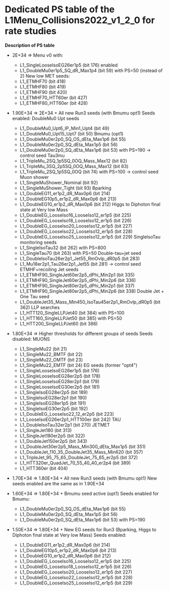 # Dedicated PS table of the L1Menu_Collisions2022_v1_2_0 for rate studies

**Description of PS table**

* 2E+34 => Menu v0 with: 
     - L1_SingleLooseIsoEG26er1p5 (bit 176) enabled
     - L1_DoubleMu0er1p5_SQ_dR_Max1p4 (bit 59) with PS=50 (instead of 2)
     New low MET seeds:
    - L1_ETMHF70 (bit 418)
    - L1_ETMHF80 (bit 419)
    - L1_ETMHF90 (bit 420)
    - L1_ETMHF70_HTT60er (bit 427)
    - L1_ETMHF80_HTT60er (bit 428) 
     
* 1.90E+34 => 2E+34 + All new Run3 seeds (with Bmumu opt1)
    Seeds enabled:
     DoubleMu0 Upt seeds
     - L1_DoubleMu0_Upt6_IP_Min1_Upt4 (bit 49)
     - L1_DoubleMu0_Upt15_Upt7 (bit 50)
    Bmumu (opt1)
     - L1_DoubleMu0er2p0_SQ_OS_dEta_Max1p6 (bit 55)
     - L1_DoubleMu0er2p0_SQ_dEta_Max1p5 (bit 56)
     - L1_DoubleMu0er2p0_SQ_dEta_Max1p6 (bit 53) with PS=190 -> control seed
     Tau3mu
     - L1_TripleMu_2SQ_1p5SQ_0OQ_Mass_Max12 (bit 82) 
     - L1_TripleMu_3SQ_2p5SQ_0OQ_Mass_Max12 (bit 83)
     - L1_TripleMu_2SQ_1p5SQ_0OQ (bit 74) with PS=100 -> control seed
     Muon shower
     - L1_SingleMuShower_Nominal (bit 92)
     - L1_SingleMuShower_Tight (bit 93)
     Bparking 
     - L1_DoubleEG11_er1p2_dR_Max0p6 (bit 214)
     - L1_DoubleEG10p5_er1p2_dR_Max0p6 (bit 213)
     - L1_DoubleEG10_er1p2_dR_Max0p6 (bit 212)
     Higgs to Diphoton final state at Very low Mass
     - L1_DoubleEG_LooseIso16_LooseIso12_er1p5 (bit 225)
     - L1_DoubleEG_LooseIso18_LooseIso12_er1p5 (bit 226)
     - L1_DoubleEG_LooseIso20_LooseIso12_er1p5 (bit 227)
     - L1_DoubleEG_LooseIso22_LooseIso12_er1p5 (bit 228)
     - L1_DoubleEG_LooseIso25_LooseIso12_er1p5 (bit 229)
     SingleIsoTau monitoring seeds
     - L1_SingleIsoTau32 (bit 262) with PS=800
     - L1_SingleTau70 (bit 263) with PS=50
     Double-tau+jet seed
     - L1_DoubleIsoTau26er2p1_Jet55_RmOvlp_dR0p5 (bit 283)
     - L1_Mu18er2p1_Tau26er2p1_Jet55 (bit 281) -> control seed
     ETMHF+recoiling Jet seeds
     - L1_ETMHF90_SingleJet60er2p5_dPhi_Min2p1 (bit 335)
     - L1_ETMHF90_SingleJet60er2p5_dPhi_Min2p6 (bit 336)
     - L1_ETMHF90_SingleJet80er2p5_dPhi_Min2p1 (bit 337)
     - L1_ETMHF90_SingleJet80er2p5_dPhi_Min2p6 (bit 338)
     Double Jet + One Tau seed
     - L1_DoubleJet35_Mass_Min450_IsoTau45er2p1_RmOvlp_dR0p5 (bit 362)
     LLP searches
     - L1_HTT120_SingleLLPJet40 (bit 384) with PS=100
     - L1_HTT160_SingleLLPJet50 (bit 385) with PS=50
     - L1_HTT200_SingleLLPJet60 (bit 386)

* 1.80E+34 => Higher thresholds for different groups of seeds
    Seeds disabled:
    MUONS
    - L1_SingleMu22 (bit 21)
    - L1_SingleMu22_BMTF (bit 22)
    - L1_SingleMu22_OMTF (bit 23)
    - L1_SingleMu22_EMTF (bit 24)
    EG seeds (former "opt4")
     - L1_SingleLooseIsoEG26er1p5 (bit 176)
     - L1_SingleLooseIsoEG28er2p5 (bit 178)
     - L1_SingleLooseIsoEG28er2p1 (bit 179) 
     - L1_SingleLooseIsoEG30er2p5 (bit 181)
     - L1_SingleIsoEG28er2p5 (bit 189)
     - L1_SingleIsoEG28er2p1 (bit 190)
     - L1_SingleIsoEG28er1p5 (bit 191)
     - L1_SingleIsoEG30er2p5 (bit 192)
     - L1_DoubleEG_LooseIso22_12_er2p5 (bit 223)
     - L1_LooseIsoEG26er2p1_HTT100er (bit 242)
     TAU
    - L1_DoubleIsoTau32er2p1 (bit 270) 
    JETMET
    - L1_SingleJet180 (bit 313) 
    - L1_SingleJet180er2p5 (bit 322) 
    - L1_DoubleJet150er2p5 (bit 343) 
    - L1_DoubleJet30er2p5_Mass_Min300_dEta_Max1p5 (bit 351) 
    - L1_DoubleJet_110_35_DoubleJet35_Mass_Min620 (bit 357) 
    - L1_TripleJet_95_75_65_DoubleJet_75_65_er2p5 (bit 372) 
    - L1_HTT320er_QuadJet_70_55_40_40_er2p4 (bit 389) 
    - L1_HTT360er (bit 404) 
    
* 1.70E+34 => 1.80E+34 + All new Run3 seeds (with Bmumu opt1)
    New seeds enabled are the same as in 1.90E+34
    
* 1.60E+34 => 1.80E+34 + Bmumu seed active (opt1)
    Seeds enabled for Bmumu:
     - L1_DoubleMu0er2p0_SQ_OS_dEta_Max1p6 (bit 55)
     - L1_DoubleMu0er2p0_SQ_dEta_Max1p5 (bit 56)
     - L1_DoubleMu0er2p0_SQ_dEta_Max1p6 (bit 53) with PS=190

* 1.50E+34 => 1.80E+34 + New EG seeds for Run3 (Bparking, Higgs to Diphoton final state at Very low Mass)
    Seeds enabled:
     - L1_DoubleEG11_er1p2_dR_Max0p6 (bit 214)
     - L1_DoubleEG10p5_er1p2_dR_Max0p6 (bit 213)
     - L1_DoubleEG10_er1p2_dR_Max0p6 (bit 212)
     - L1_DoubleEG_LooseIso16_LooseIso12_er1p5 (bit 225)
     - L1_DoubleEG_LooseIso18_LooseIso12_er1p5 (bit 226)
     - L1_DoubleEG_LooseIso20_LooseIso12_er1p5 (bit 227)
     - L1_DoubleEG_LooseIso22_LooseIso12_er1p5 (bit 228)
     - L1_DoubleEG_LooseIso25_LooseIso12_er1p5 (bit 229)

